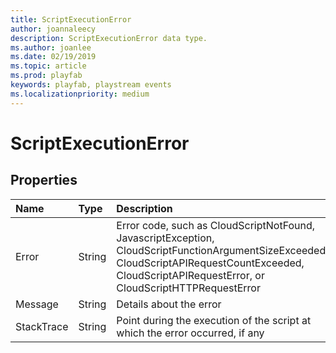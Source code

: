 ```yaml
---
title: ScriptExecutionError
author: joannaleecy
description: ScriptExecutionError data type.
ms.author: joanlee
ms.date: 02/19/2019
ms.topic: article
ms.prod: playfab
keywords: playfab, playstream events
ms.localizationpriority: medium
---
```


# ScriptExecutionError

## Properties

|Name|Type|Description|
| :--------------------|:-------------------|:----------------------|
|Error|String|Error code, such as CloudScriptNotFound, JavascriptException, CloudScriptFunctionArgumentSizeExceeded, CloudScriptAPIRequestCountExceeded, CloudScriptAPIRequestError, or CloudScriptHTTPRequestError|
|Message|String|Details about the error|
|StackTrace|String|Point during the execution of the script at which the error occurred, if any|
